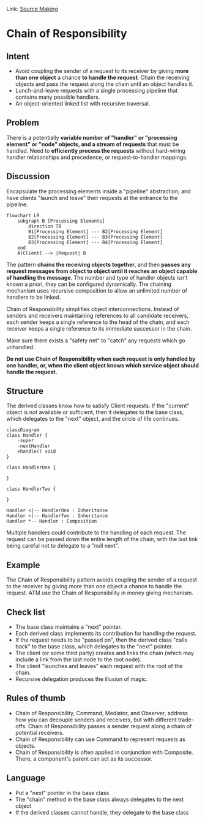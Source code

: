 Link: [Source Making](https://sourcemaking.com/design_patterns/chain_of_responsibility)

# Chain of Responsibility

## Intent

- Avoid coupling the sender of a request to its receiver by giving **more than one object** a chance **to handle the request**. Chain the receiving objects and pass the request along the chain until an object handles it.
- Lunch-and-leave requests with a single processing pipeline that contains many possible handlers.
- An object-oriented linked list with recursive traversal.

## Problem

There is a potentially **variable number of "handler" or "processing element" or "node" objects, and a stream of requests** that must be handled. Need to **efficiently process the requests** without hard-wiring handler relationships and precedence, or request-to-handler mappings.

## Discussion

Encapsulate the processing elements inside a "pipeline" abstraction; and have clients "launch and leave" their requests at the entrance to the pipeline.

```mermaid
flowchart LR
    subgraph B [Processing Elements]
        direction TB
        B1[Processing Element] --- B2[Processing Element]
        B2[Processing Element] --- B3[Processing Element]
        B3[Processing Element] --- B4[Processing Element]
    end
    A[Client] --> |Request| B
```

The pattern **chains the receiving objects together**, and then **passes any request messages from object to object until it reaches an object capable of handling the message**. The number and type of handler objects isn't known a priori, they can be configured dynamically. The chaining mechanism uses recursive composition to allow an unlimited number of handlers to be linked.

Chain of Responsibility simplifies object interconnections. Instead of senders and receivers maintaining references to all candidate receivers, each sender keeps a single reference to the head of the chain, and each receiver keeps a single reference to its immediate successor in the chain.

Make sure there exists a "safety net" to "catch" any requests which go unhandled.

**Do not use Chain of Responsibility when each request is only handled by one handler, or, when the client object knows which service object should handle the request.**

## Structure

The derived classes know how to satisfy Client requests. If the "current" object is not available or sufficient, then it delegates to the base class, which delegates to the "next" object, and the circle of life continues.


```mermaid
classDiagram
class Handler {
    -super
    -nextHandler
    +handle() void
}

class HandlerOne {
    
}

class HandlerTwo {
    
}

Handler <|-- HandlerOne : Inheritance
Handler <|-- HandlerTwo : Inheritance
Handler *-- Handler : Composition
```

Multiple handlers could contribute to the handling of each request. The request can be passed down the entire length of the chain, with the last link being careful not to delegate to a "null next".

## Example

The Chain of Responsibility pattern avoids coupling the sender of a request to the receiver by giving more than one object a chance to handle the request. ATM use the Chain of Responsibility in money giving mechanism.

## Check list

- The base class maintains a "next" pointer.
- Each derived class implements its contribution for handling the request.
- If the request needs to be "passed on", then the derived class "calls back" to the base class, which delegates to the "next" pointer.
- The client (or some third party) creates and links the chain (which may include a link from the last node to the root node).
- The client "launches and leaves" each request with the root of the chain.
- Recursive delegation produces the illusion of magic.

## Rules of thumb

- Chain of Responsibility, Command, Mediator, and Observer, address how you can decouple senders and receivers, but with different trade-offs. Chain of Responsibility passes a sender request along a chain of potential receivers.
- Chain of Responsibility can use Command to represent requests as objects.
- Chain of Responsibility is often applied in conjunction with Composite. There, a component's parent can act as its successor.

## Language

- Put a "next" pointer in the base class
- The "chain" method in the base class always delegates to the next object
- If the derived classes cannot handle, they delegate to the base class